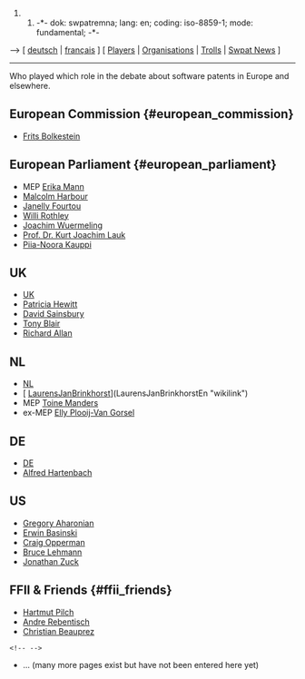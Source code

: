 1.  1.  -\*- dok: swpatremna; lang: en; coding: iso-8859-1; mode:
        fundamental; -\*-

\--\> \[ [ deutsch](SwpatremnaDe "wikilink") \| [
français](SwpatremnaFr "wikilink") \] \[ [
Players](SwpatgasnuEn "wikilink") \| [
Organisations](SwpatkamniEn "wikilink") \| [
Trolls](PatentTrollsEn "wikilink") \| [ Swpat
News](SwpatcninoEn "wikilink") \]

------------------------------------------------------------------------

Who played which role in the debate about software patents in Europe and
elsewhere.

## European Commission {#european_commission}

-   [ Frits Bolkestein](SwpatbolkesteinEn "wikilink")

## European Parliament {#european_parliament}

-   MEP [ Erika Mann](ErikaMannEn "wikilink")
-   [ Malcolm Harbour](SwpatmharbourEn "wikilink")
-   [ Janelly Fourtou](SwpatjfourtouEn "wikilink")
-   [ Willi Rothley](WilliRothleyDe "wikilink")
-   [ Joachim Wuermeling](JoachimWuermelingDe "wikilink")
-   [ Prof. Dr. Kurt Joachim Lauk](KurtJoachimLaukDe "wikilink")
-   [ Piia-Noora Kauppi](PiiaNooraKauppiEn "wikilink")

## UK

-   [ UK](SwpatukEn "wikilink")
-   [ Patricia Hewitt](PatriciaHewittEn "wikilink")
-   [ David Sainsbury](DavidSainsburyEn "wikilink")
-   [ Tony Blair](TonyBlairEn "wikilink")
-   [ Richard Allan](RichardAllanEn "wikilink")

## NL

-   [ NL](SwpatnlEn "wikilink")
-   [
    [LaurensJanBrinkhorst](LaurensJanBrinkhorst "wikilink")](LaurensJanBrinkhorstEn "wikilink")
-   MEP [ Toine Manders](ToineMandersEn "wikilink")
-   ex-MEP [ Elly Plooij-Van Gorsel](EllyPlooijVanGorselEn "wikilink")

## DE

-   [ DE](SwpatdeDe "wikilink")
-   [ Alfred Hartenbach](AlfredHartenbachDe "wikilink")

## US

-   [ Gregory Aharonian](SwpataharonianEn "wikilink")
-   [ Erwin Basinski](ErwinBasinskiEn "wikilink")
-   [ Craig Opperman](CraigOppermanEn "wikilink")
-   [ Bruce Lehmann](BruceLehmannEn "wikilink")
-   [ Jonathan Zuck](JonathanZuckEn "wikilink")

## FFII & Friends {#ffii_friends}

-   [ Hartmut Pilch](HartmutPilchEn "wikilink")
-   [ Andre Rebentisch](AndreRebentischDe "wikilink")
-   [ Christian Beauprez](ChristianBeauprezEn "wikilink")

```{=html}
<!-- -->
```
-   \... (many more pages exist but have not been entered here yet)
